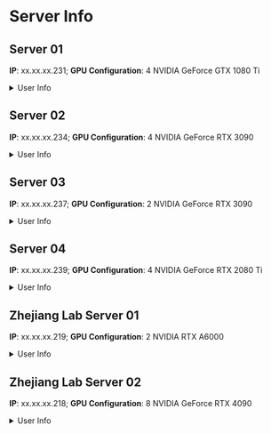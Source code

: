 # Server Info

## Server 01 
**IP**: xx.xx.xx.231; **GPU Configuration**: 4 NVIDIA GeForce GTX 1080 Ti 

<details>
<summary>User Info</summary>

| GPU ID   | 0      | 1      | 2      | 3        |
| ----     | ----   | ---    | ----   | ---      |
| User     | 何家建  | 张琪润 | 朱小安 | 胡恩杰    |
| Sub-User | 张琪润  | 孙华泽 | 张躬辅 | 陈肖磐    |

</details>

## Server 02 
**IP**: xx.xx.xx.234; **GPU Configuration**: 4 NVIDIA GeForce RTX 3090 

<details>
<summary>User Info</summary>

| GPU ID   | 0      | 1      | 2     | 3      |
| ----     | ----   | ---    | ----  | ---    |
| User     | 周静雯  | 任政   | 余方正 | 张文冠 |
| Sub-User | -      | -      |       | -      |

</details>

## Server 03 
**IP**: xx.xx.xx.237; **GPU Configuration**: 2 NVIDIA GeForce RTX 3090 

<details>
<summary>User Info</summary>

| GPU ID   | 0      | 1      | 
| ----     | ----   | ---    | 
| User     | 李昊颖  | 邓雅文 | 
| Sub-User | -      | -      | 

</details>

## Server 04 
**IP**: xx.xx.xx.239; **GPU Configuration**: 4 NVIDIA GeForce RTX 2080 Ti 

<details>
<summary>User Info</summary>

| GPU ID   | 0     | 1     | 2      | 3     |
| ----     | ----  | ---   | ----   | ---   |
| User     | 叶智超 | 邱天辰 | 李睿康 | 陈逸明 |
| Sub-User | -     | -     | -      | -     |

</details>

## Zhejiang Lab Server 01
**IP**: xx.xx.xx.219; **GPU Configuration**: 2 NVIDIA RTX A6000 

<details>
<summary>User Info</summary>

| GPU ID   | 0      | 1          | 
| ----     | ----   | ---        | 
| User     | 徐豪   | 陈炳焜     | 
| Sub-User | 徐南   | -          | 

</details>

## Zhejiang Lab Server 02
**IP**: xx.xx.xx.218; **GPU Configuration**: 8 NVIDIA GeForce RTX 4090

<details>
<summary>User Info</summary>

| GPU ID   | 0      | 1      | 2     | 3        | 4       | 5       | 6     | 7      |
| ----     | ----   | ---    | ----  | ---      | ----    | ---     | ----  | ---    |
| User     | 胡海泉  | 金哲彦 | 徐南   |  徐佳晖  | 诸葛政跃 | 陈秭达  | 李孟灏 | 颜家璞 |
| Sub-User | -      | -      | -     |  覃科     |  覃科   | 张自然  | -      | -     |

</details>
